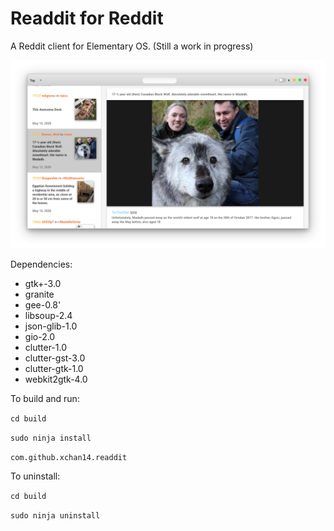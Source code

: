 # Readdit for Reddit
A Reddit client for Elementary OS. (Still a work in progress)

![sample](https://github.com/xchan14/readdit/blob/master/docs/readme-image.png?raw=true)

Dependencies:
- gtk+-3.0
- granite
- gee-0.8'
- libsoup-2.4
- json-glib-1.0
- gio-2.0
- clutter-1.0
- clutter-gst-3.0
- clutter-gtk-1.0
- webkit2gtk-4.0

To build and run:

`cd build`

`sudo ninja install`

`com.github.xchan14.readdit`

To uninstall:

`cd build`

`sudo ninja uninstall`
